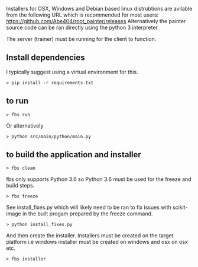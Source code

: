 
Installers for OSX, Windows and Debian based linux distrubtions are avilable from the following URL which is recommended for most users:
https://github.com/Abe404/root_painter/releases
Alternatively the painter source code can be ran directly using the python 3 interpreter.

The server (trainer) must be running for the client to function.

## Install dependencies 
I typically suggest using a virtual environment for this.

    > pip install -r requirements.txt

## to run
    > fbs run

Or alternatively 

    > python src/main/python/main.py

## to build the application and installer

    > fbs clean

fbs only supports Python 3.6 so Python 3.6 must be used for the freeze and build steps.

    > fbs freeze

See install_fixes.py which will likely need to be ran to fix issues with scikit-image in the built progam prepared by the freeze command.

    > python install_fixes.py
And then create the installer. Installers must be created on the target platform i.e windows installer must be created on windows and osx on osx etc.
    
    > fbs installer
